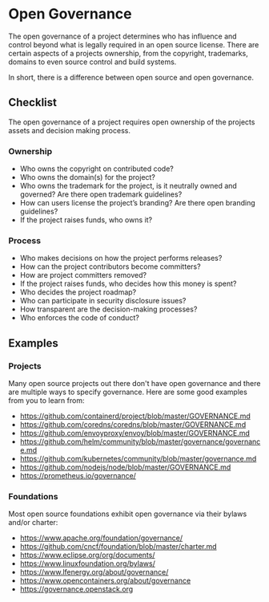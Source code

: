 # Open Governance

The open governance of a project determines who has influence and control beyond what is legally required in an open source license. There are certain aspects of a projects ownership, from the copyright, trademarks, domains to even source control and build systems.

In short, there is a difference between open source and open governance.

## Checklist

The open governance of a project requires open ownership of the projects assets and decision making process.

### Ownership

* Who owns the copyright on contributed code?
* Who owns the domain(s) for the project?
* Who owns the trademark for the project, is it neutrally owned and governed? Are there open trademark guidelines?
* How can users license the project’s branding? Are there open branding guidelines?
* If the project raises funds, who owns it?

### Process

* Who makes decisions on how the project performs releases?
* How can the project contributors become committers?
* How are project committers removed?
* If the project raises funds, who decides how this money is spent?
* Who decides the project roadmap?
* Who can participate in security disclosure issues?
* How transparent are the decision-making processes?
* Who enforces the code of conduct?

## Examples

### Projects

Many open source projects out there don't have open governance and there are multiple ways to specify governance. Here are some good examples from you to learn from:

* https://github.com/containerd/project/blob/master/GOVERNANCE.md
* https://github.com/coredns/coredns/blob/master/GOVERNANCE.md
* https://github.com/envoyproxy/envoy/blob/master/GOVERNANCE.md
* https://github.com/helm/community/blob/master/governance/governance.md
* https://github.com/kubernetes/community/blob/master/governance.md
* https://github.com/nodejs/node/blob/master/GOVERNANCE.md
* https://prometheus.io/governance/

### Foundations

Most open source foundations exhibit open governance via their bylaws and/or charter:

* https://www.apache.org/foundation/governance/
* https://github.com/cncf/foundation/blob/master/charter.md
* https://www.eclipse.org/org/documents/
* https://www.linuxfoundation.org/bylaws/
* https://www.lfenergy.org/about/governance/
* https://www.opencontainers.org/about/governance
* https://governance.openstack.org
